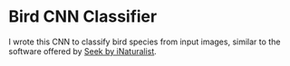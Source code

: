 # Bird CNN Classifier
I wrote this CNN to classify bird species from input images, similar to the software offered by [Seek by iNaturalist](https://www.inaturalist.org/pages/seek_app). 
